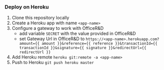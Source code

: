### Deploy on Heroku
1. Clone this repository locally
2. Create a Heroku app with name `<app-name>`
3. Configure a gateway to work with OfficeR&D
    * add variable `SECRET` with the value provided in OfficeR&D
    * set Gateway Url in OfficeR&D to `https://<app-name>.herokuapp.com?amount={{ amount }}&reference={{ reference }}&transactionId={{ transactionId }}&signature={{ signature }}&redirectUrl={{ redirectUrl }}`
4. Add Heroku remote `heroku git:remote -a <app-name>`
5. Push to Heroku `git push heroku master`